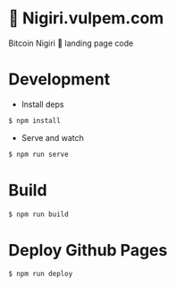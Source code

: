 # 🍣 Nigiri.vulpem.com
Bitcoin Nigiri 🍣 landing page code

# Development 

* Install deps

```sh
$ npm install
```

* Serve and watch 

```sh
$ npm run serve
```

# Build
 
```sh
$ npm run build
```

# Deploy Github Pages

```sh
$ npm run deploy
```

